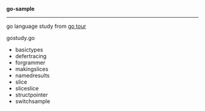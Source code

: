 **go-sample**

-----
go language study from [go tour](https://tour.go-zh.org)

gostudy.go

 - basictypes
 - defertracing
 - forgrammer
 - makingslices
 - namedresults
 - slice
 - sliceslice
 - structpointer
 - switchsample
